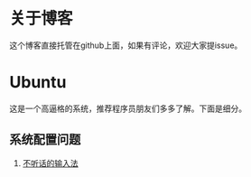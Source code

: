 # 关于博客

这个博客直接托管在github上面，如果有评论，欢迎大家提issue。

# Ubuntu

这是一个高逼格的系统，推荐程序员朋友们多多了解。下面是细分。

## 系统配置问题

1. [不听话的输入法](./ubuntu/index.md)

